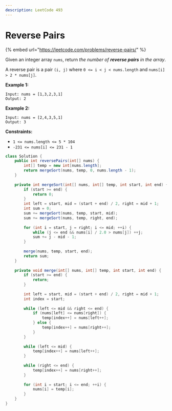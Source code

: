 ```yaml
---
description: LeetCode 493
---
```


# Reverse Pairs

{% embed url="https://leetcode.com/problems/reverse-pairs/" %}



Given an integer array `nums`, return _the number of **reverse pairs** in the array_.

A reverse pair is a pair `(i, j)` where `0 <= i < j < nums.length` and `nums[i] > 2 * nums[j]`.

**Example 1:**

```
Input: nums = [1,3,2,3,1]
Output: 2
```

**Example 2:**

```
Input: nums = [2,4,3,5,1]
Output: 3
```

**Constraints:**

* `1 <= nums.length <= 5 * 104`
* `-231 <= nums[i] <= 231 - 1`

```java
class Solution {
    public int reversePairs(int[] nums) {
        int[] temp = new int[nums.length];
        return mergeSort(nums, temp, 0, nums.length - 1);
    }
    
    private int mergeSort(int[] nums, int[] temp, int start, int end) {
        if (start >= end) {
            return 0;
        }
        int left = start, mid = (start + end) / 2, right = mid + 1;
        int sum = 0;
        sum += mergeSort(nums, temp, start, mid);
        sum += mergeSort(nums, temp, right, end);
        
        for (int i = start, j = right; i <= mid; ++i) {
            while (j <= end && nums[i] / 2.0 > nums[j]) ++j;
            sum += j - mid - 1;
        }
        
        merge(nums, temp, start, end);
        return sum;
    }
    
    private void merge(int[] nums, int[] temp, int start, int end) {
        if (start >= end) {
            return;
        }
        
        int left = start, mid = (start + end) / 2, right = mid + 1;
        int index = start;
        
        while (left <= mid && right <= end) {
            if (nums[left] <= nums[right]) {
                temp[index++] = nums[left++];
            } else {
                temp[index++] = nums[right++];
            }
        }
        
        while (left <= mid) {
            temp[index++] = nums[left++];
        }
        
        while (right <= end) {
            temp[index++] = nums[right++];
        }
        
        for (int i = start; i <= end; ++i) {
            nums[i] = temp[i];
        }
    }
}
```
